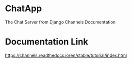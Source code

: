 # ChatApp
The Chat Server from Django Channels Documentation
# Documentation Link
https://channels.readthedocs.io/en/stable/tutorial/index.html
